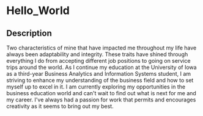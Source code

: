 # Hello_World

## Description

Two characteristics of mine that have impacted me throughout my life have always been adaptability and integrity. These traits have shined through everything I 
do from accepting different job positions to going on service trips around the world. As I continue my education at the University of Iowa as a third-year 
Business Analytics and Information Systems student, I am striving to enhance my understanding of the business field and how to set myself up to excel in it.
I am currently exploring my opportunities in the business education world and can't wait to find out what is next for me and my career. I've always had a passion
for work that permits and encourages creativity as it seems to bring out my best.
